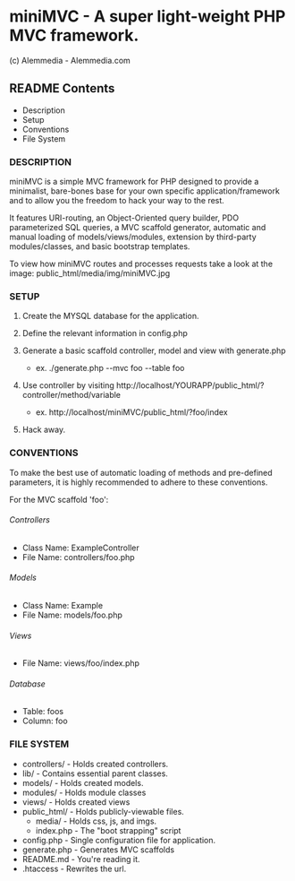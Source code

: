 
miniMVC - A super light-weight PHP MVC framework.
===============================================
(c) Alemmedia - Alemmedia.com

README Contents
---------------
* Description
* Setup
* Conventions
* File System

### DESCRIPTION

miniMVC is a simple MVC framework for PHP designed to provide a minimalist, bare-bones base for your own specific 
application/framework and to allow you the freedom to hack your way to the rest. 

It features URI-routing, an Object-Oriented query builder, PDO parameterized SQL queries, a MVC scaffold generator,
automatic and manual loading of models/views/modules, extension by third-party modules/classes, and basic bootstrap
templates.

To view how miniMVC  routes and processes requests take a look at the image: public_html/media/img/miniMVC.jpg


### SETUP

1. Create the MYSQL database for the application.

2. Define the relevant information in config.php

3. Generate a basic scaffold controller, model and view with generate.php
	* ex. ./generate.php --mvc foo --table foo

4. Use controller by visiting http://localhost/YOURAPP/public_html/?controller/method/variable
	* ex. http://localhost/miniMVC/public_html/?foo/index

5. Hack away.


### CONVENTIONS

To make the best use of automatic loading of methods and pre-defined parameters, 
it is highly recommended to adhere to these conventions.

For the MVC scaffold 'foo': 
###### Controllers
* Class Name: ExampleController
* File Name: controllers/foo.php

###### Models
* Class Name: Example
* File Name: models/foo.php

###### Views
* File Name: views/foo/index.php	

###### Database
* Table: foos
* Column: foo


### FILE SYSTEM

* controllers/ 		- Holds created controllers.
* lib/ 			- Contains essential parent classes.
* models/		- Holds created models.
* modules/ 		- Holds module classes
* views/ 		- Holds created views
* public_html/		- Holds publicly-viewable files.
	* media/  	- Holds css, js, and imgs.
	* index.php	- The "boot strapping" script
* config.php  		- Single configuration file for application.
* generate.php 		- Generates MVC scaffolds
* README.md 		- You're reading it.
* .htaccess 		- Rewrites the url.




